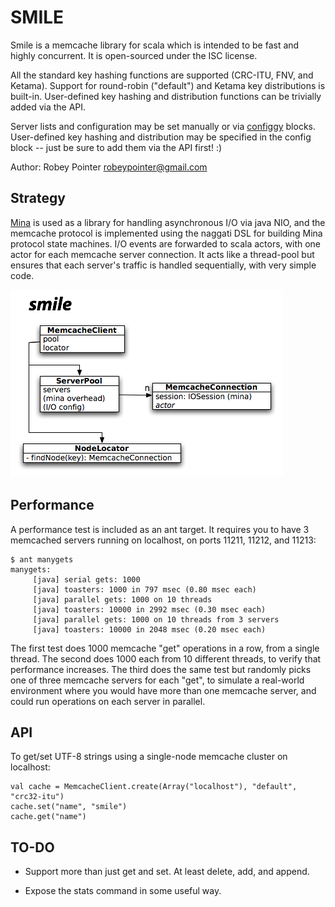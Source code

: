 
SMILE
=====

Smile is a memcache library for scala which is intended to be fast and highly
concurrent. It is open-sourced under the ISC license.

All the standard key hashing functions are supported (CRC-ITU, FNV, and
Ketama). Support for round-robin ("default") and Ketama key distributions is
built-in. User-defined key hashing and distribution functions can be trivially
added via the API.

Server lists and configuration may be set manually or via
[configgy](http://www.lag.net/configgy) blocks. User-defined key hashing and
distribution may be specified in the config block -- just be sure to add them
via the API first! :)

Author: Robey Pointer <robeypointer@gmail.com>


Strategy
--------

[Mina](http://mina.apache.org/) is used as a library for handling asynchronous
I/O via java NIO, and the memcache protocol is implemented using the naggati
DSL for building Mina protocol state machines. I/O events are forwarded to
scala actors, with one actor for each memcache server connection. It acts like
a thread-pool but ensures that each server's traffic is handled sequentially,
with very simple code.

![Structure](docs/smile.png)


Performance
-----------

A performance test is included as an ant target. It requires you to have 3
memcached servers running on localhost, on ports 11211, 11212, and 11213:

    $ ant manygets
    manygets:
         [java] serial gets: 1000
         [java] toasters: 1000 in 797 msec (0.80 msec each)
         [java] parallel gets: 1000 on 10 threads
         [java] toasters: 10000 in 2992 msec (0.30 msec each)
         [java] parallel gets: 1000 on 10 threads from 3 servers
         [java] toasters: 10000 in 2048 msec (0.20 msec each)
         

The first test does 1000 memcache "get" operations in a row, from a single
thread. The second does 1000 each from 10 different threads, to verify that
performance increases. The third does the same test but randomly picks one of
three memcache servers for each "get", to simulate a real-world environment
where you would have more than one memcache server, and could run operations
on each server in parallel.


API
---

To get/set UTF-8 strings using a single-node memcache cluster on localhost:

    val cache = MemcacheClient.create(Array("localhost"), "default", "crc32-itu")
    cache.set("name", "smile")
    cache.get("name")


TO-DO
-----

- Support more than just get and set. At least delete, add, and append.

- Expose the stats command in some useful way.

